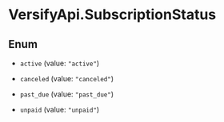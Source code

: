 # VersifyApi.SubscriptionStatus

## Enum


* `active` (value: `"active"`)

* `canceled` (value: `"canceled"`)

* `past_due` (value: `"past_due"`)

* `unpaid` (value: `"unpaid"`)


